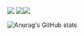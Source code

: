 <img src="https://img.shields.io/badge/swift-F05138?style=flat-square&logo=Android&logoColor=white"/> <img src="https://img.shields.io/badge/ios-3DDC84?style=flat-square&logo=Android&logoColor=white"/><img src="https://img.shields.io/badge/python-3776AB?style=flat-square&logo=Android&logoColor=white"/>


![Anurag's GitHub stats](https://github-readme-stats.vercel.app/api?username=Jamminssssss&show_icons=true&theme=radical)
